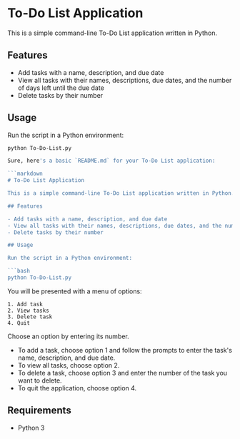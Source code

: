 # To-Do List Application

This is a simple command-line To-Do List application written in Python.

## Features

- Add tasks with a name, description, and due date
- View all tasks with their names, descriptions, due dates, and the number of days left until the due date
- Delete tasks by their number

## Usage

Run the script in a Python environment:

```bash
python To-Do-List.py

Sure, here's a basic `README.md` for your To-Do List application:

```markdown
# To-Do List Application

This is a simple command-line To-Do List application written in Python.

## Features

- Add tasks with a name, description, and due date
- View all tasks with their names, descriptions, due dates, and the number of days left until the due date
- Delete tasks by their number

## Usage

Run the script in a Python environment:

```bash
python To-Do-List.py
```

You will be presented with a menu of options:

```
1. Add task
2. View tasks
3. Delete task
4. Quit
```

Choose an option by entering its number.

- To add a task, choose option 1 and follow the prompts to enter the task's name, description, and due date.
- To view all tasks, choose option 2.
- To delete a task, choose option 3 and enter the number of the task you want to delete.
- To quit the application, choose option 4.

## Requirements

- Python 3
```
